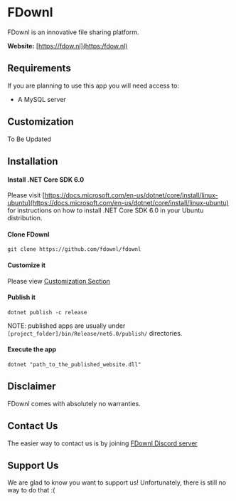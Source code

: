 # FDownl

FDownl is an innovative file sharing platform.

**Website:** [https://fdow.nl](https:/fdow.nl)

## Requirements

If you are planning to use this app you will need access to:

- A MySQL server

## Customization

To Be Updated

## Installation

#### Install .NET Core SDK 6.0

Please visit [https://docs.microsoft.com/en-us/dotnet/core/install/linux-ubuntu](https://docs.microsoft.com/en-us/dotnet/core/install/linux-ubuntu) for instructions on how to install .NET Core SDK 6.0 in your Ubuntu distribution.

#### Clone FDownl

```
git clone https://github.com/fdownl/fdownl
```

#### Customize it

Please view [Customization Section](#Customization)

#### Publish it

```
dotnet publish -c release
```

NOTE: published apps are usually under `[project_folder]/bin/Release/net6.0/publish/` directories.

#### Execute the app

```
dotnet "path_to_the_published_website.dll"
```

## Disclaimer

FDownl comes with absolutely no warranties.

## Contact Us

The easier way to contact us is by joining [FDownl Discord server](https://discord.gg/kcwrA3Nqfr)

## Support Us

We are glad to know you want to support us! Unfortunately, there is still no way to do that :(
